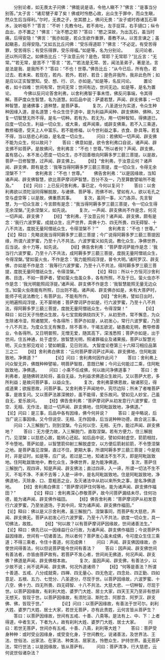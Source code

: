 <!-- { "loadSidebar": true } -->
　　分别论者，如无畏太子问佛：“佛能说是语，令他人瞋不？”佛言：“是事当分别答。”太子言：“诸尼犍子辈了矣！佛或时怜愍心故，出众生于罪中，而众生瞋，然众生后当得利。”尔时，无畏之子，坐其膝上，佛问无畏：“汝子或时吞诸瓦石草木，汝听咽不？”答言：“不听！先教令吐。若不肯吐，左手捉耳，右手擿口；纵令血出，亦不置之！”佛言：“汝不愍之耶？”答曰：“愍之深故，为出瓦石，虽当时痛，后得安隐！”佛言：“我亦如是，若众生欲作重罪，善教不从，以苦言谏之；虽起瞋恚，后得安隐。”又如五比丘问佛：“受乐得道耶？”佛言：“不必定。有受苦得罪，受苦得乐；有受乐得罪，受乐得福。”如是等，名为分别论。
　　反问论者，还以所问答之。如佛告比丘：“于汝意云何？是色，常耶？无常耶？”比丘言：“无常。”“若无常，是苦不？”答言：“苦。”“若法是无常、苦，闻法圣弟子，著是法，言是法是我、是我所不？”答曰：“不也！世尊。”佛告比丘：“从今已后，所有色，若过去、若未来、若现在，若内、若外，若好、若丑；是色非我所，我非此色所；如是应以正实智慧知。受、想、行、识，亦如是。”如是等，名反问论。
　　置论者，如十四难：世间有常，世间无常；世间有边，世间无边。如是等，是名为置论。
　　今佛以反问论答舍利弗，以舍利弗智于事未悟，佛反问事端，令其得解。菩萨度众生智慧，名为道慧。如后品中说：萨婆若慧，声闻、辟支佛事；一切种智慧，是诸佛事；道种慧，是菩萨事。
　　复次，八圣道分为实道，令众生种种因缘入道，是名道慧；令众生住于道中，是为利益声闻种、辟支佛种、佛种。又复一切智慧无所不得，是名一切种。若有为、若无为，用一切种智知，得佛道已，应度一切众生，利益一切众生，或大乘，或声闻乘，或辟支佛乘。若不入三乘道，教修福德，受天上人中富乐。若不能修福，以今世利益之事，衣食、卧具等。若复不得，当以慈悲心利益，是名度一切众生。
　　问曰：若佛知一切声闻、辟支佛不能为众生，何以故问？
　　答曰：佛意如是，欲令舍利弗口自说，诸声闻、辟支佛不如菩萨。是故佛问，舍利弗言：“不也！世尊。”所以者何？声闻、辟支佛，虽有慈心，本不发心愿度一切众生，亦不回善根向阿耨多罗三藐三菩提。以是故，菩萨一日修智慧，过声闻、辟支佛上。
　　【经】“舍利弗，于汝意云何？诸声闻、辟支佛，颇有是念：‘我等当得阿耨多罗三藐三菩提，度一切众生，令得无余涅槃不？’”
　　舍利弗言：“不也！世尊。”
　　佛告舍利弗：“以是因缘故，当知诸声闻、辟支佛智慧，欲比菩萨摩诃萨智慧，百分不及一，乃至算数譬喻所不能及。”
　　【论】问曰：上已反问舍利弗，事已定，今何以复问？
　　答曰：以舍利弗欲以须陀洹同得解脱故，与诸佛、菩萨等，而佛不听。譬如有人，欲以毛孔之空与虚空等；以是故，佛重质其事。
　　复次，虽同一事，义门各异。先言智慧，为一切众生故；今言颇有是念：“我当得阿耨多罗三藐三菩提，令一切众生得无余涅槃。”无余涅槃义，如先说。
　　复次，一声闻、辟支佛尚不作是念，何况一切声闻、辟支佛？
　　【经】“舍利弗，于汝意云何？诸声闻、辟支佛，颇有是念：‘我行六波罗蜜，成就众生，庄严世界，具佛十力、四无所畏、四无碍智、十八不共法，度脱无量阿僧祇众生，令得涅槃不？’”
　　舍利弗言：“不也！世尊。”　　
　　【论】释曰：先略说我当得阿耨多罗三藐三菩提；今广说得阿耨多罗三藐三菩提因缘，所谓六波罗蜜，乃至十八不共法。六波罗蜜义如先说。教化众生，净佛世界，后当说。余十力等，如先说。
　　【经】佛告舍利弗：“菩萨摩诃萨能作是念：‘我当行六波罗蜜，乃至十八不共法，成阿耨多罗三藐三菩提，度脱无量阿僧祇众生，令得涅槃。’譬如萤火虫，不作是念：‘我力能照阎浮提，普令大明。’诸阿罗汉、辟支佛，亦如是不作是念：‘我等行六波罗蜜，乃至十八不共法，得阿耨多罗三藐三菩提，度脱无量阿僧祇众生，令得涅槃。’”　　
　　【论】释曰：所以十方恒河沙舍利弗、目连，不如一菩萨者，譬如萤火虫虽众多，各有所照，不及于日。萤火虫亦不作是念：‘我光明能照阎浮提。’诸声闻、辟支佛不作是念：‘我智慧能照无量无边众生。’如萤火虫夜能有所照，日出则不能。诸声闻、辟支佛亦如是，未有大菩萨时，能师子吼说法教化；有菩萨出，不能有所作。
　　【经】“舍利弗，譬如日出时，光明遍照阎浮提，无不蒙明者；菩萨摩诃萨亦如是，行六波罗蜜，乃至十八不共法，得阿耨多罗三藐三菩提，度脱无量阿僧祇众生，令得涅槃！”　　
　　【论】释曰：如日天子怜愍众生故，与七宝宫殿俱绕四天下，从初至终，常不懈息，为众生除诸冷湿，照诸闇冥，令各得所；菩萨亦如是，从初发心，常行六波罗蜜，乃至十八不共法，为度众生无有懈息，除不善冷，干竭五欲泥，破愚痴无明，教导修善业，令各得所。又日明普照，无憎无爱，随其高下，深浅悉照；菩萨亦如是，出于世间，住五神通，处于虚空，放智慧光明，照诸罪福业及诸果报。菩萨以智慧光明，灭众生邪见戏论；譬如朝露，见日则消。
大智度论卷第三十六释习相应品第三之二
　　【经】舍利弗白佛言：“云何菩萨摩诃萨过声闻、辟支佛地，住阿毗跋致地，净佛道？”　　
　　【论】问曰：舍利弗何因作此问？
　　答曰：舍利弗上问众智无异，佛既种种譬喻，明菩萨智胜，意既已解；今问云何能过二乘，住阿毗跋致地，净佛道。
　　问曰：小乘不任成佛，何以故问净佛道事？
　　答曰：舍利弗者，是随佛转法轮将，虽自无益，为利益求佛道众生故问。又以菩萨大悲，多所利益；是故问菩萨事，以益众生。
　　复次，舍利弗蒙佛恩故，破诸邪见，得成道果；欲报恩故，问菩萨事。又舍利弗于声闻地中，究尽边际；所未了者唯菩萨事，是故复问。又以菩萨法甚深微妙，虽不能得，爱乐故问。譬如见人妙宝，己虽自无，爱乐故问。
　　【经】佛告舍利弗：“菩萨摩诃萨从初发意行六波罗蜜，住空、无相、无作法，能过一切声闻、辟支佛地，住阿毗跋致地，净佛道。”　　
　　【论】问曰：是三事，后品中各有因缘，佛今何并说？
　　答曰：是中略说，后当广说三事因缘。又今但说空、无相、无作因缘，后当说种种功德，故合说三事。
　　问曰：入三解脱门，则到涅槃。今云何以空、无相、无作，能过声闻、辟支佛地？
　　答曰：无方便力故，入三解脱门，直取涅槃。若有方便力，住三解脱门，见涅槃；以慈悲心故，能转心还起。如后品中说，譬如仰射虚空，箭箭相拄，不令堕地。菩萨如是，以智慧箭仰射三解脱虚空，以方便后箭射前箭，不令堕涅槃之地。是菩萨虽见涅槃，直过不住，更期大事，所谓阿耨多罗三藐三菩提；今是观时，非是证时。如是等，应广说。若过是二地，知诸法不生不灭，即是阿毗跋致地。住阿毗跋致地中，教化众生，净佛世界，是为能净佛道。
　　复次，菩萨住三解脱门，观四谛，知是声闻、辟支佛法；直过四谛，入一谛，所谓一切法不生不灭、不垢不净、不来不去等；入是一谛中，是名阿毗跋致地。住是阿毗跋致地，净佛道地，灭除身、口、意粗恶之业，及灭诸法中从初以来所失之事，是名净佛道地。
　　【经】舍利弗白佛言：“菩萨摩诃萨住何等地，能为诸声闻、辟支佛作福田？”　　
　　【论】释曰：舍利弗深心恭敬菩萨，故今问菩萨漏结未尽，住何功德，能为诸声闻、辟支佛作福田。
　　【经】佛告舍利弗：“菩萨摩诃萨从初发意行六波罗蜜，乃至坐道场，于其中间，常为诸声闻、辟支佛作福田。”　　
　　【论】释曰：佛以是义示舍利弗，虽三解脱门、涅槃事同，而菩萨有大慈悲，声闻、辟支佛无。菩萨从初发心行六波罗蜜，乃至十八不共法，欲度一切众生，具一切佛法，故胜。
　　【经】“何以故？以有菩萨摩诃萨因缘故，世间诸善法生。”　　
　　【论】释曰：佛先已以一因缘益行众行故，为诸声闻、辟支佛作福田；今说菩萨外益因缘故，世间有一切诸善法。所以者何？菩萨发心虽未成佛，令可度众生住三乘道；不得三乘者，令住十善道，何况成佛！
　　问曰：声闻、辟支佛因缘故，亦使世间得善法，何以但说菩萨能令世间有善法？
　　答曰：因声闻、辟支佛世间有善法者，亦皆由菩萨故有。若菩萨不发心者，世间尚无佛道，何况声闻、辟支佛？佛道是声闻、辟支佛根本故。
　　复次，虽因声闻、辟支佛，有善法少，以少故不说；尚不说声闻、辟支佛，何况外道诸师？
　　【经】“何等是善法？所谓十善道、五戒、八分成就斋，四禅、四无量心、四无色定，四念处、四正勤、四如意足、五根、五力、七觉分、八圣道分，尽现于世。以菩萨因缘故，六波罗蜜、十八空、佛十力、四无所畏、四无碍智、十八不共法、大慈大悲、一切种智，尽现于世。以菩萨因缘故，有刹利大姓、婆罗门大姓、居士大家，四天王天乃至非有想非无想天，皆现于世。以菩萨因缘故，有须陀洹、斯陀含、阿那含、阿罗汉、辟支佛、佛，皆现于世。”　　
　　【论】问曰：以菩萨因缘故，有善法于世可尔。刹利大姓、婆罗门大姓、居士大家，若世无菩萨，亦有此贵姓，云何言皆从菩萨生？
　　答曰：以菩萨因缘故，世间有五戒、十善、八斋等。是法有上、中、下：上者得道，中者生天，下者为人，故有刹利大姓、婆罗门大姓、居士大家。
　　问曰：若世无菩萨，世间亦有五戒、十善、八斋，刹利等大姓？
　　答曰：菩萨受身种种：或时受业因缘身，或受变化身，于世间教化，说诸善法，及世界法、王法、世俗法、出家法、在家法、种类法、居家法，怜愍众生，护持世界。虽无菩萨法，常行世法；以是因缘故，皆从菩萨有。
　　问曰：菩萨清净，行大慈悲，云何说世俗诸杂法？
